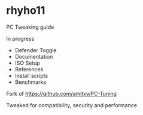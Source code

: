 # rhyho11
PC Tweaking guide

In progress
- Defender Toggle
- Documentation
- ISO Setup
- References
- Install scripts
- Benchmarks

Fork of https://github.com/amitxv/PC-Tuning

Tweaked for compatibility, security and performance




